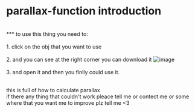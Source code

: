 # parallax-function introduction

 <br> *** to use this thing you need to: <br>
 <br> 1. click on the obj that you want to use <br>
 <br> 2. and you can see at the right corner you can download it ![image](https://github.com/Tkunsss/parallax-function/assets/135447187/c87914c3-dcd8-4258-80d6-bdc43ca9c5f0) <br>
 <br> 3. and open it and then you finlly could use it. <br>

 <br> this is full of how to calculate parallax <br>
if there any thing that couldn't work pleace tell me or contect me or some where that you want me to improve plz tell me <3
